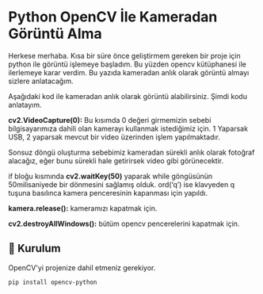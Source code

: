 # Python OpenCV İle Kameradan Görüntü Alma

Herkese merhaba. Kısa bir süre önce geliştirmem gereken bir proje için python ile görüntü işlemeye başladım. Bu yüzden opencv kütüphanesi ile ilerlemeye karar verdim. Bu yazıda kameradan anlık olarak görüntü almayı sizlere anlatacağım.

Aşağıdaki kod ile kameradan anlık olarak görüntü alabilirsiniz. Şimdi kodu anlatayım.

**cv2.VideoCapture(0):** Bu kısımda 0 değeri girmemizin sebebi bilgisayarımıza dahili olan kamerayı kullanmak istediğimiz için. 1 Yaparsak USB, 2 yaparsak mevcut bir video üzerinden işlem yapılmaktadır.

Sonsuz döngü oluşturma sebebimiz kameradan sürekli anlık olarak fotoğraf alacağız, eğer bunu sürekli hale getirirsek video gibi görünecektir.

if bloğu kısmında **cv2.waitKey(50)** yaparak while göngüsünün 50milisaniyede bir dönmesini sağlamış olduk. ord(‘q’) ise klavyeden q tuşuna basılınca kamera penceresinin kapanması için yapıldı.

**kamera.release():** kameramızı kapatmak için.

**cv2.destroyAllWindows():** bütüm opencv pencerelerini kapatmak için.

## 🔧  Kurulum

OpenCV'yi projenize dahil etmeniz gerekiyor.

```sh
pip install opencv-python
```


